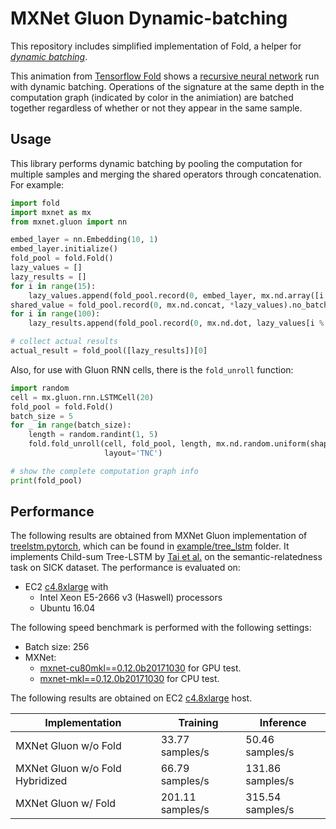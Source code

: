 # MXNet Gluon Dynamic-batching
This repository includes simplified implementation of Fold, a helper for [*dynamic batching*](https://arxiv.org/abs/1702.02181).

This animation from [Tensorflow Fold](https://github.com/tensorflow/fold) shows a [recursive neural network](https://en.wikipedia.org/wiki/Recursive_neural_network) run with dynamic batching. Operations of the signature at the same depth in the computation graph (indicated by color in the animiation) are batched together regardless of whether or not they appear in the same sample.

## Usage

This library performs dynamic batching by pooling the computation for multiple samples and merging
the shared operators through concatenation. For example:

```python
import fold
import mxnet as mx
from mxnet.gluon import nn

embed_layer = nn.Embedding(10, 1)
embed_layer.initialize()
fold_pool = fold.Fold()
lazy_values = []
lazy_results = []
for i in range(15):
    lazy_values.append(fold_pool.record(0, embed_layer, mx.nd.array([i % 10])))
shared_value = fold_pool.record(0, mx.nd.concat, *lazy_values).no_batch()
for i in range(100):
    lazy_results.append(fold_pool.record(0, mx.nd.dot, lazy_values[i % 10], shared_value))

# collect actual results
actual_result = fold_pool([lazy_results])[0]
```

Also, for use with Gluon RNN cells, there is the `fold_unroll` function:
```python
import random
cell = mx.gluon.rnn.LSTMCell(20)
fold_pool = fold.Fold()
batch_size = 5
for _ in range(batch_size):
    length = random.randint(1, 5)
    fold.fold_unroll(cell, fold_pool, length, mx.nd.random.uniform(shape=(length, 1, 10)),
                     layout='TNC')

# show the complete computation graph info
print(fold_pool)
```

## Performance

The following results are obtained from MXNet Gluon implementation of [treelstm.pytorch](https://github.com/dasguptar/treelstm.pytorch), which can be found in [example/tree_lstm](https://github.com/szha/mxnet-fold/tree/master/example/tree_lstm) folder. It implements Child-sum Tree-LSTM by [Tai et al.](https://arxiv.org/abs/1503.00075) on the semantic-relatedness task on SICK dataset. The performance is evaluated on:
- EC2 [c4.8xlarge](https://aws.amazon.com/ec2/instance-types/#c4) with
  - Intel Xeon E5-2666 v3 (Haswell) processors
  - Ubuntu 16.04

The following speed benchmark is performed with the following settings:
- Batch size: 256
- MXNet:
  - [mxnet-cu80mkl==0.12.0b20171030](https://pypi.python.org/pypi?:action=display&name=mxnet-cu80mkl&version=0.12.0b20171030) for GPU test.
  - [mxnet-mkl==0.12.0b20171030](https://pypi.python.org/pypi?:action=display&name=mxnet-mkl&version=0.12.0b20171030) for CPU test.


The following results are obtained on EC2 [c4.8xlarge](https://aws.amazon.com/ec2/instance-types/#c4) host.

| Implementation                         |     Training     |    Inference     |
|----------------------------------------|------------------|------------------|
| MXNet Gluon w/o Fold                   | 33.77 samples/s  | 50.46 samples/s  |
| MXNet Gluon w/o Fold Hybridized        | 66.79 samples/s  | 131.86 samples/s |
| MXNet Gluon w/ Fold                    | 201.11 samples/s | 315.54 samples/s |
